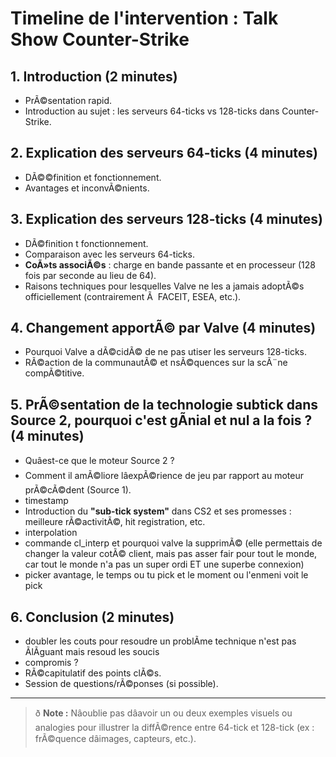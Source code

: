 # Timeline de l'intervention : Talk Show Counter-Strike

## 1. Introduction (2 minutes)
- PrÃ©sentation rapid.
- Introduction au sujet : les serveurs 64-ticks vs 128-ticks dans Counter-Strike.

## 2. Explication des serveurs 64-ticks (4 minutes)
- DÃ©©finition et fonctionnement.
- Avantages et inconvÃ©nients.

## 3. Explication des serveurs 128-ticks (4 minutes)
- DÃ©finition t fonctionnement.
- Comparaison avec les serveurs 64-ticks.
- **CoÃ»ts associÃ©s** : charge en bande passante et en processeur (128 fois par seconde au lieu de 64).
- Raisons techniques pour lesquelles Valve ne les a jamais adoptÃ©s officiellement (contrairement Ã  FACEIT, ESEA, etc.).

## 4. Changement apportÃ© par Valve (4 minutes)
- Pourquoi Valve a dÃ©cidÃ© de ne pas utiser les serveurs 128-ticks.
- RÃ©action de la communautÃ© et nsÃ©quences sur la scÃ¨ne compÃ©titive.

## 5. PrÃ©sentation de la technologie subtick dans Source 2, pourquoi c'est gÃnial et nul a la fois ? (4 minutes)
- Quâest-ce que le moteur Source 2 ?
- Comment il amÃ©liore lâexpÃ©rience de jeu par rapport au moteur prÃ©cÃ©dent (Source 1).
- timestamp
- Introduction du **"sub-tick system"** dans CS2 et ses promesses : meilleure rÃ©activitÃ©, hit registration, etc.
- interpolation
- commande cl_interp et pourquoi valve la supprimÃ© (elle permettais de changer la valeur cotÃ© client, mais pas asser fair pour tout le monde, car tout le monde n'a pas un super ordi ET une superbe connexion)
- picker avantage, le temps ou tu pick et le moment ou l'enmeni voit le pick

## 6. Conclusion (2 minutes)
- doubler les couts pour resoudre un problÃme technique n'est pas ÃlÃguant mais resoud les soucis
- compromis ?
- RÃ©capitulatif des points clÃ©s.
- Session de questions/rÃ©ponses (si possible).

---

> ð **Note :** Nâoublie pas dâavoir un ou deux exemples visuels ou analogies pour illustrer la diffÃ©rence entre 64-tick et 128-tick (ex : frÃ©quence dâimages, capteurs, etc.).

